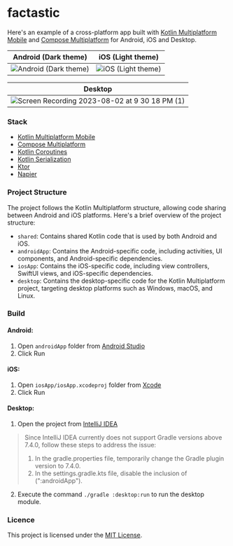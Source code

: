 # factastic

Here's an example of a cross-platform app built with [Kotlin Multiplatform Mobile](https://kotlinlang.org/docs/multiplatform-mobile-getting-started.html) and [Compose Multiplatform](https://www.jetbrains.com/lp/compose-multiplatform/) for Android, iOS and Desktop.

| Android (Dark theme) | iOS (Light theme) |
| ----------- | ----------- |
| ![Android (Dark theme)](https://github.com/vladleesi/factastic/assets/30999008/481b667f-e985-4b85-a570-ed9adcd79492) | ![iOS (Light theme)](https://github.com/vladleesi/factastic/assets/30999008/f054dfdf-d85b-47ed-b6f0-1b616dafc20e) |

| Desktop |
| ------- |
| ![Screen Recording 2023-08-02 at 9 30 18 PM (1)](https://github.com/vladleesi/factastic/assets/30999008/eebd2fae-d7f8-4ff3-8fcb-c31ba66ce1f1) |

### Stack
- [Kotlin Multiplatform Mobile](https://kotlinlang.org/docs/multiplatform-mobile-getting-started.html)
- [Compose Multiplatform](https://www.jetbrains.com/lp/compose-multiplatform/)
- [Kotlin Coroutines](https://kotlinlang.org/docs/coroutines-overview.html)
- [Kotlin Serialization](https://kotlinlang.org/docs/serialization.html)
- [Ktor](https://ktor.io/docs/getting-started-ktor-client.html)
- [Napier](https://github.com/AAkira/Napier)

### Project Structure
The project follows the Kotlin Multiplatform structure, allowing code sharing between Android and iOS platforms. Here's a brief overview of the project structure:

- `shared`: Contains shared Kotlin code that is used by both Android and iOS.
- `androidApp`: Contains the Android-specific code, including activities, UI components, and Android-specific dependencies.
- `iosApp`: Contains the iOS-specific code, including view controllers, SwiftUI views, and iOS-specific dependencies.
- `desktop`: Contains the desktop-specific code for the Kotlin Multiplatform project, targeting desktop platforms such as Windows, macOS, and Linux.

### Build
#### Android:
1. Open `androidApp` folder from [Android Studio](https://developer.android.com/studio)
2. Click Run

#### iOS:
1. Open `iosApp/iosApp.xcodeproj` folder from [Xcode](https://developer.apple.com/xcode/resources/)
2. Click Run

#### Desktop: 
1. Open the project from [IntelliJ IDEA](https://www.jetbrains.com/idea/)
> Since IntelliJ IDEA currently does not support Gradle versions above 7.4.0, follow these steps to address the issue:
> 1. In the gradle.properties file, temporarily change the Gradle plugin version to 7.4.0.
> 2. In the settings.gradle.kts file, disable the inclusion of (":androidApp").
2. Execute the command `./gradle :desktop:run` to run the desktop module.

### Licence
This project is licensed under the [MIT License](LICENSE).
